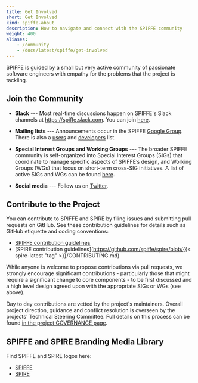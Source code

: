 ```yaml
---
title: Get Involved
short: Get Involved
kind: spiffe-about
description: How to navigate and connect with the SPIFFE community
weight: 400
aliases:
    - /community
    - /docs/latest/spiffe/get-involved
---
```


SPIFFE is guided by a small but very active community of passionate software engineers with empathy for the problems that the project is tackling.

## Join the Community

* **Slack** --- Most real-time discussions happen on SPIFFE's Slack channels at https://spiffe.slack.com. You can join [here](https://slack.spiffe.io/).

* **Mailing lists** --- Announcements occur in the SPIFFE [Google Group](https://groups.google.com/a/spiffe.io/forum/#!forum/announce). There is also a [users](https://groups.google.com/a/spiffe.io/forum/#!forum/user-discussion) and [developers](https://groups.google.com/a/spiffe.io/forum/#!forum/dev-discussion) list.

* **Special Interest Groups and Working Groups** --- The broader SPIFFE community is self-organized into Special Interest Groups (SIGs) that coordinate to manage specific aspects of SPIFFE’s design, and Working Groups (WGs) that focus on short-term cross-SIG initiatives. A list of active SIGs and WGs can be found [here](https://github.com/spiffe/spiffe/tree/main/community).

* **Social media** --- Follow us on [Twitter](https://twitter.com/SPIFFEio).

## Contribute to the Project

You can contribute to SPIFFE and SPIRE by filing issues and submitting pull requests on GitHub. See these contribution guidelines for details such as GitHub etiquette and coding conventions:

* [SPIFFE contribution guidelines](https://github.com/spiffe/spiffe/blob/main/CONTRIBUTING.md)
* [SPIRE contribution guidelines](https://github.com/spiffe/spire/blob/{{< spire-latest "tag" >}}/CONTRIBUTING.md)

While anyone is welcome to propose contributions via pull requests, we strongly encourage significant contributions - particularly those that might require a significant change to core components - to be first discussed and a high level design agreed upon with the appropriate SIGs or WGs (see above).

Day to day contributions are vetted by the project's maintainers. Overall project direction, guidance and conflict resolution is overseen by the projects' Technical Steering Committee. Full details on this process can be found [in the project GOVERNANCE page](https://github.com/spiffe/spiffe/blob/main/GOVERNANCE.md).

## SPIFFE and SPIRE Branding Media Library

Find SPIFFE and SPIRE logos here:

* [SPIFFE](https://branding.cncf.io/tree/master/spiffe)
* [SPIRE](https://branding.cncf.io/tree/master/spire)
